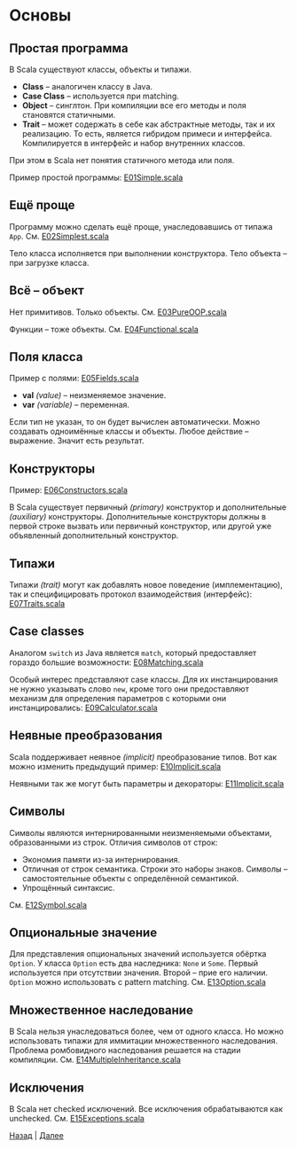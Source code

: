# Основы
## Простая программа

В Scala существуют классы, объекты и типажи.

* **Class** &#8211; аналогичен классу в Java.
* **Case Class** &#8211; используется при matching.
* **Object** &#8211; синглтон. При компиляции все его методы и поля становятся статичными.
* **Trait** &#8211; может содержать в себе как абстрактные методы, так и их реализацию. То есть, является гибридом примеси и интерфейса. Компилируется в интерфейс и набор внутренних классов.

При этом в Scala нет понятия статичного метода или поля.

Пример простой программы: [E01Simple.scala](E01Simple.scala)

## Ещё проще

Программу можно сделать ещё проще, унаследовавшись от типажа `App`. См. [E02Simplest.scala](E02Simplest.scala)

Тело класса исполняется при выполнении конструктора. Тело объекта &#8211; при загрузке класса.

## Всё &#8211; объект

Нет примитивов. Только объекты. См. [E03PureOOP.scala](E03PureOOP.scala)

Функции &#8211; тоже объекты. См. [E04Functional.scala](E04Functional.scala)

## Поля класса

Пример с полями: [E05Fields.scala](E05Fields.scala)

* **val** *(value)* &#8211; неизменяемое значение.
* **var** *(variable)* &#8211; переменная.

Если тип не указан, то он будет вычислен автоматически.
Можно создавать одноимённые классы и объекты.
Любое действие &#8211; выражение. Значит есть результат.

## Конструкторы

Пример: [E06Constructors.scala](E06Constructors.scala)

В Scala существует первичный *(primary)* конструктор и дополнительные *(auxiliary)* конструкторы.
Дополнительные конструкторы должны в первой строке вызвать или первичный конструктор, или другой уже объявленный
дополнительный конструктор.

## Типажи

Типажи *(trait)* могут как добавлять новое поведение (имплементацию), так и специфицировать
протокол взаимодействия (интерфейс): [E07Traits.scala](E07Traits.scala)

## Case classes

Аналогом `switch` из Java является `match`, который предоставляет гораздо большие возможности: [E08Matching.scala](E08Matching.scala)

Особый интерес представляют case классы. Для их инстанцирования не нужно указывать слово `new`,
кроме того они предоставляют механизм для определения параметров с которыми они инстанцировались: [E09Calculator.scala](E09Calculator.scala)

## Неявные преобразования

Scala поддерживает неявное *(implicit)* преобразование типов. Вот как можно изменить предыдущий пример: [E10Implicit.scala](E10Implicit.scala)

Неявными так же могут быть параметры и декораторы: [E11Implicit.scala](E11Implicit.scala)

## Символы

Символы являются интернированными неизменяемыми объектами, образованными из строк. Отличия символов от строк:

* Экономия памяти из-за интернирования.
* Отличная от строк семантика. Строки это наборы знаков. Символы &#8211; самостоятельные объекты с определённой семантикой.
* Упрощённый синтаксис.

См. [E12Symbol.scala](E12Symbol.scala)

## Опциональные значение

Для представления опциональных значений используется обёртка `Option`. У класса `Option` есть два наследника: `None` и `Some`.
Первый используется при отсутствии значения. Второй &#8211; прие его наличии. `Option` можно использовать с pattern matching.
См. [E13Option.scala](E13Option.scala)

## Множественное наследование

В Scala нельзя унаследоваться более, чем от одного класса. Но можно использовать типажи для иммитации множественного наследования.
Проблема ромбовидного наследования решается на стадии компиляции. См. [E14MultipleInheritance.scala](E14MultipleInheritance.scala)

## Исключения

В Scala нет checked исключений. Все исключения обрабатываются как unchecked. См. [E15Exceptions.scala](E15Exceptions.scala)

[Назад](/src/main/scala/lesson00/) | [Далее](/src/main/scala/lesson02/)
